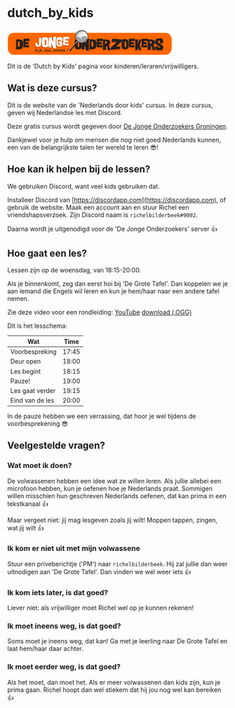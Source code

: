 # dutch_by_kids

![DJOG logo](pics/djog.png)

Dit is de 'Dutch by Kids' pagina voor kinderen/leraren/vrijwilligers.

## Wat is deze cursus?

Dit is de website van de 'Nederlands door kids' cursus.
In deze cursus, geven wij Nederlandse les met Discord.

Deze gratis cursus wordt gegeven door 
[De Jonge Onderzoekers Groningen](https://www.djog.nl).

Dankjewel voor je hulp om mensen die nog niet goed Nederlands kunnen,
een van de belangrijkste talen ter wereld te leren :sunglasses:!

## Hoe kan ik helpen bij de lessen?

We gebruiken Discord, want veel kids gebruiken dat. 

Installeer Discord van [https://discordapp.com](https://discordapp.com),
of gebruik de website. Maak een account aan en stuur Richel
een vriendshapsverzoek. Zijn Discord naam is `richelbilderbeek#9002`.

Daarna wordt je uitgenodigd voor de 'De Jonge Onderzoekers' server :+1:

## Hoe gaat een les?

Lessen zijn op de woensdag, van 18:15-20:00.

Als je binnenkomt, zeg dan eerst hoi bij 'De Grote Tafel'.
Dan koppelen we je aan iemand die Engels wil leren en kun je
hem/haar naar een andere tafel nemen.

Zie deze video voor een rondleiding: [YouTube](https://youtu.be/CoVRwbbaz1U) [download (.OGG)](http://richelbilderbeek.nl/dutch_by_kids_voor_kinderen.ogv)

Dit is het lesschema:

Wat              | Time
-----------------|------
Voorbespreking   | 17:45
Deur open        | 18:00
Les begint       | 18:15
Pauze!           | 19:00
Les gaat verder  | 19:15
Eind van de les  | 20:00

In de pauze hebben we een verrassing, dat hoor je wel tijdens
de voorbesprekening :sunglasses:

## Veelgestelde vragen?

### Wat moet ik doen?

De volwassenen hebben een idee wat ze willen leren.
Als jullie allebei een microfoon hebben, kun je
oefenen hoe je Nederlands praat. 
Sommigen willen misschien hun geschreven Nederlands oefenen, dat kan
prima in een tekstkanaal :+1:

Maar vergeet niet: jij mag lesgeven zoals jij wilt! Moppen tappen, zingen,
wat jij wilt :+1:

### Ik kom er niet uit met mijn volwassene

Stuur een priveberichtje ('PM') naar `richelbilderbeek`. Hij
zal jullie dan weer uitnodigen aan 'De Grote Tafel'.
Dan vinden we wel weer iets :+1:

### Ik kom iets later, is dat goed?

Liever niet: als vrijwilliger moet Richel wel op je kunnen rekenen!

### Ik moet ineens weg, is dat goed?

Soms moet je ineens weg, dat kan! Ga met je leerling naar De Grote Tafel
en laat hem/haar daar achter.

### Ik moet eerder weg, is dat goed?

Als het moet, dan moet het. Als er meer volwassenen dan kids zijn, kun je
prima gaan. Richel hoopt dan wel stiekem dat hij jou nog wel kan bereiken :+1:

